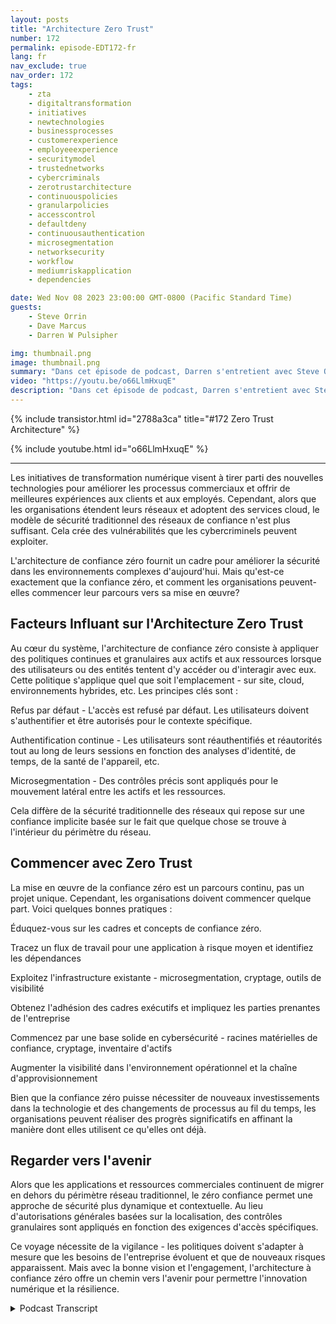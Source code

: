 ```yaml
---
layout: posts
title: "Architecture Zero Trust"
number: 172
permalink: episode-EDT172-fr
lang: fr
nav_exclude: true
nav_order: 172
tags:
    - zta
    - digitaltransformation
    - initiatives
    - newtechnologies
    - businessprocesses
    - customerexperience
    - employeeexperience
    - securitymodel
    - trustednetworks
    - cybercriminals
    - zerotrustarchitecture
    - continuouspolicies
    - granularpolicies
    - accesscontrol
    - defaultdeny
    - continuousauthentication
    - microsegmentation
    - networksecurity
    - workflow
    - mediumriskapplication
    - dependencies

date: Wed Nov 08 2023 23:00:00 GMT-0800 (Pacific Standard Time)
guests:
    - Steve Orrin
    - Dave Marcus
    - Darren W Pulsipher

img: thumbnail.png
image: thumbnail.png
summary: "Dans cet épisode de podcast, Darren s'entretient avec Steve Orrin et Dave Marcus et discute de l'architecture de confiance zéro, un nouveau modèle de sécurité nécessaire pour les environnements numériques d'aujourd'hui où le périmètre du réseau disparaît. Les experts expliquent ce qu'est la confiance zéro, les principes clés comme le refus d'accès par défaut et l'authentification continue, et donnent des conseils aux organisations qui commencent leur parcours de confiance zéro."
video: "https://youtu.be/o66LlmHxuqE"
description: "Dans cet épisode de podcast, Darren s'entretient avec Steve Orrin et Dave Marcus et discute de l'architecture de confiance zéro, un nouveau modèle de sécurité nécessaire pour les environnements numériques d'aujourd'hui où le périmètre du réseau disparaît. Les experts expliquent ce qu'est la confiance zéro, les principes clés comme le refus d'accès par défaut et l'authentification continue, et donnent des conseils aux organisations qui commencent leur parcours de confiance zéro."
---
```


<div>
{% include transistor.html id="2788a3ca" title="#172 Zero Trust Architecture" %}

{% include youtube.html id="o66LlmHxuqE" %}
</div>

---

Les initiatives de transformation numérique visent à tirer parti des nouvelles technologies pour améliorer les processus commerciaux et offrir de meilleures expériences aux clients et aux employés. Cependant, alors que les organisations étendent leurs réseaux et adoptent des services cloud, le modèle de sécurité traditionnel des réseaux de confiance n'est plus suffisant. Cela crée des vulnérabilités que les cybercriminels peuvent exploiter.

L'architecture de confiance zéro fournit un cadre pour améliorer la sécurité dans les environnements complexes d'aujourd'hui. Mais qu'est-ce exactement que la confiance zéro, et comment les organisations peuvent-elles commencer leur parcours vers sa mise en œuvre?

## Facteurs Influant sur l'Architecture Zero Trust

Au cœur du système, l'architecture de confiance zéro consiste à appliquer des politiques continues et granulaires aux actifs et aux ressources lorsque des utilisateurs ou des entités tentent d'y accéder ou d'interagir avec eux. Cette politique s'applique quel que soit l'emplacement - sur site, cloud, environnements hybrides, etc. Les principes clés sont :

Refus par défaut - L'accès est refusé par défaut. Les utilisateurs doivent s'authentifier et être autorisés pour le contexte spécifique.

Authentification continue - Les utilisateurs sont réauthentifiés et réautorités tout au long de leurs sessions en fonction des analyses d'identité, de temps, de la santé de l'appareil, etc.

Microsegmentation - Des contrôles précis sont appliqués pour le mouvement latéral entre les actifs et les ressources.

Cela diffère de la sécurité traditionnelle des réseaux qui repose sur une confiance implicite basée sur le fait que quelque chose se trouve à l'intérieur du périmètre du réseau.

## Commencer avec Zero Trust

La mise en œuvre de la confiance zéro est un parcours continu, pas un projet unique. Cependant, les organisations doivent commencer quelque part. Voici quelques bonnes pratiques :

Éduquez-vous sur les cadres et concepts de confiance zéro.

Tracez un flux de travail pour une application à risque moyen et identifiez les dépendances

Exploitez l'infrastructure existante - microsegmentation, cryptage, outils de visibilité

Obtenez l'adhésion des cadres exécutifs et impliquez les parties prenantes de l'entreprise

Commencez par une base solide en cybersécurité - racines matérielles de confiance, cryptage, inventaire d'actifs

Augmenter la visibilité dans l'environnement opérationnel et la chaîne d'approvisionnement

Bien que la confiance zéro puisse nécessiter de nouveaux investissements dans la technologie et des changements de processus au fil du temps, les organisations peuvent réaliser des progrès significatifs en affinant la manière dont elles utilisent ce qu'elles ont déjà.

## Regarder vers l'avenir

Alors que les applications et ressources commerciales continuent de migrer en dehors du périmètre réseau traditionnel, le zéro confiance permet une approche de sécurité plus dynamique et contextuelle. Au lieu d'autorisations générales basées sur la localisation, des contrôles granulaires sont appliqués en fonction des exigences d'accès spécifiques.

Ce voyage nécessite de la vigilance - les politiques doivent s'adapter à mesure que les besoins de l'entreprise évoluent et que de nouveaux risques apparaissent. Mais avec la bonne vision et l'engagement, l'architecture à confiance zéro offre un chemin vers l'avenir pour permettre l'innovation numérique et la résilience.



<details>
<summary> Podcast Transcript </summary>

<p></p>

</details>
